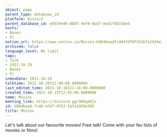 ```yaml
---
object: page
parent_type: database_id
platform: Discord
parent_database_id: e9339446-880f-4ef0-8ad7-8ad1f507dded
hosts:
- Bones
- Pi
notion_url: https://www.notion.so/Movies-b964bead7c4047df9f531bfa1929e303
archived: false
language_level: No limit
tags:
- Talk
- 2021-10-20
- Bones
- Pi
indexDate: 2021-10-20
talktime: 2021-10-20T21:00:00.0000000
last_edited_time: 2021-10-16T21:18:00.0000000
created_time: 2021-10-15T12:55:00.0000000
name: Movies
meeting_link: https://discord.gg/9Kbq4djs
id: b964bead-7c40-47df-9f53-1bfa1929e303
title: Movies
---
```


Let's talk about our favourite movies!
Free talk! Come with your fav lists of movies or films!


